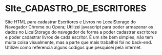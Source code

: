 # SIte_CADASTRO_DE_ESCRITORES
Site HTML para cadastrar Escritores e Livros no LocalStorage do Navegador Chrome ou Opera;
Utilizei javascript para poder armazenar os dados no LicalStorage do navegador de forma a poder cadastrar escritores 
e poder cadastrar livros de cada escritor.
É um site bem simples, não tem muita coisa visualmente, mas a parte que mais trabalhei foi no back-end.
Utilizei como referencia alguns codigos que pesquisei pela internet.
